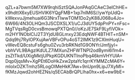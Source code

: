 qZL+a7bwm5M7XW9rqhiSztSQAJonPAqGCAeC3eIChHE=
x9hdttX6xyEUSHVIK6YQgFMB+1xp7nlM6S//ywYpUdQ=
kWexvuJjmehuai6G3NrxTlwwTOM1Do2yK88J068u4Jo=
6W66/4N3OLHQm3JSCDXSLX1/uCJ3dUY5dpPnPY+nFsc=
MgTVqsRgD0cvsBmowqPXTQn0//oKzJE7SkF9LyfiVOk=
m2HY1NOblClJ2T3YjdU8GLmxy23EdqNWF4BTHlT+nSM=
Qdq9hj7RylOPXujAwVBFvOPu4oST2IMK1z9CXlmHuqU=
vWevEQ8cstuFs6ghu0Zvu3rbRKNd1G9ONYr/JmfjjyI=
vbhVVL9BAgzlKdULZ7iMXunZHFWTNPI2odBymi6l1m4=
zsZtTkd/UXigMktjUPkpKGDUKNTInoPbq46kmVHYUlA=
Dqp0jqsMv+XgPEt6DoHkZxw2ptaYc1qrrKYMMZcMA6Y=
mlolxOZKTmhz5RLogOIMeHkK7Aw+9nUpn9LipJ7XyMI=
fKMzJqwd2ohHEZNs/q5ECAbBrQPLlha0hx+x6+ew9bE=
